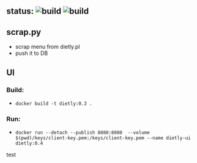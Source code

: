 ## status: ![build](https://github.com/o-lenczyk/dietly/actions/workflows/build.yml/badge.svg) ![build](https://github.com/o-lenczyk/dietly/actions/workflows/scrap.yml/badge.svg)

## scrap.py
- scrap menu from dietly.pl
- push it to DB

## UI
### Build:
- `docker build -t dietly:0.3 . `
### Run:
- `docker run --detach --publish 8080:8080  --volume $(pwd)/keys/client-key.pem:/keys/client-key.pem --name dietly-ui dietly:0.4`

test